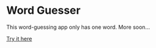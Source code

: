 # Word Guesser

This word-guessing app only has one word. More soon...

[Try it here](https://marred-workable-moss.glitch.me/)
